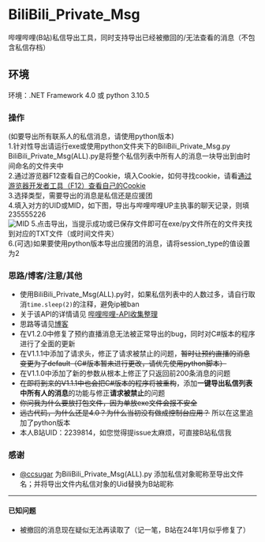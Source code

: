 # BiliBili_Private_Msg
哔哩哔哩(B站)私信导出工具，同时支持导出已经被撤回的/无法查看的消息（不包含私信存档）

## 环境
环境：.NET Framework 4.0  或 python 3.10.5<br />

### 操作
 (如要导出所有联系人的私信消息，请使用python版本)<br />
 1.针对性导出请运行exe或使用python文件夹下的BiliBili_Private_Msg.py<br />
 BiliBili_Private_Msg(ALL).py是将整个私信列表中所有人的消息一块导出到由时间命名的文件夹中<br />
 2.通过游览器F12查看自己的Cookie，填入Cookie，如何寻找cookie，请看[通过游览器开发者工具（F12）查看自己的Cookie](./Get_cookie/README.md)<br />
 3.选择类型，需要导出的消息是私信还是应援团<br />
 4.填入对方的UID或MID，如下图，导出与哔哩哔哩UP主执事的聊天记录，则填235555226<br />
![MID](https://www.z4a.net/images/2022/06/03/QQ20220603000417.png)
 5.点击导出，当提示成功或已保存文件即可在exe/py文件所在的文件夹找到对应的TXT文件（或时间文件夹）<br />
 6.(可选)如果要使用python版本导出应援团的消息，请将session_type的值设置为2
### 思路/博客/注意/其他
* 使用BiliBili_Private_Msg(ALL).py时，如果私信列表中的人数过多，请自行取消`time.sleep(2)`的注释，避免ip被ban
* 关于该API的详情请见 [哔哩哔哩-API收集整理](https://github.com/SocialSisterYi/bilibili-API-collect/blob/master/docs/message/private_msg.md)
* 思路等请见[博客](https://hd80606b.com/bilibili-message/)<br />
* 在V1.2.0中修复了预约直播消息无法被正常导出的bug，同时对C#版本的程序进行了全面的更新
* 在V1.1.1中添加了请求头，修正了请求被禁止的问题，~~暂时让预约直播的消息变更为了default（C#版本暂未进行更改，请优先使用python脚本）~~
* 在V1.1.0中添加了新的参数从根本上修正了只返回前200条消息的问题
* ~~在即将到来的V1.1.1中也会把C#版本的程序将被重构~~，添加**一键导出私信列表中所有人的消息**的功能与修正**请求被禁止**的问题
* ~~你问我为什么要放打包文件，因为单放exe文件会报不安全~~
* ~~远古代码，为什么还是4.0？为什么当初没有做成控制台应用？~~ 所以在这里追加了python版本
* 本人B站UID：2239814，如您觉得提issue太麻烦，可直接B站私信我
### 感谢
* [@ccsugar](https://github.com/ccsugar) 为BiliBili_Private_Msg(ALL).py 添加私信对象昵称至导出文件名；并将导出文件内私信对象的Uid替换为B站昵称
---
#### 已知问题
* 被撤回的消息现在疑似无法再读取了（记一笔，B站在24年1月似乎修复了）
